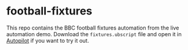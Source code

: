 # football-fixtures
This repo contains the BBC football fixtures automation from the live automation demo. Download the `fixtures.ubscript` file and open it in [Autopilot](https://automation.cloud/download) if you want to try it out.
